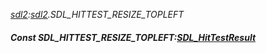 _[sdl2](../../modules/sdl2/sdl2-module.md):[sdl2](../../modules/sdl2/sdl2-module.md).SDL\_HITTEST\_RESIZE\_TOPLEFT_
##### Const SDL\_HITTEST\_RESIZE\_TOPLEFT:[SDL_HitTestResult](../../modules/sdl2/sdl2-sdl_hittestresult.md)

